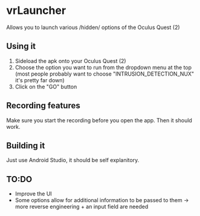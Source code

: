 # vrLauncher
Allows you to launch various /hidden/ options of the Oculus Quest (2)
## Using it
1. Sideload the apk onto your Oculus Quest (2)
2. Choose the option you want to run from the dropdown menu at the top (most people probably want to choose "INTRUSION_DETECTION_NUX" it's pretty far down)
3. Click on the "GO" button
## Recording features
Make sure you start the recording before you open the app. Then it should work.
## Building it
Just use Android Studio, it should be self explanitory.
## TO:DO
- Improve the UI
- Some options allow for additional information to be passed to them -> more reverse engineering + an input field are needed
